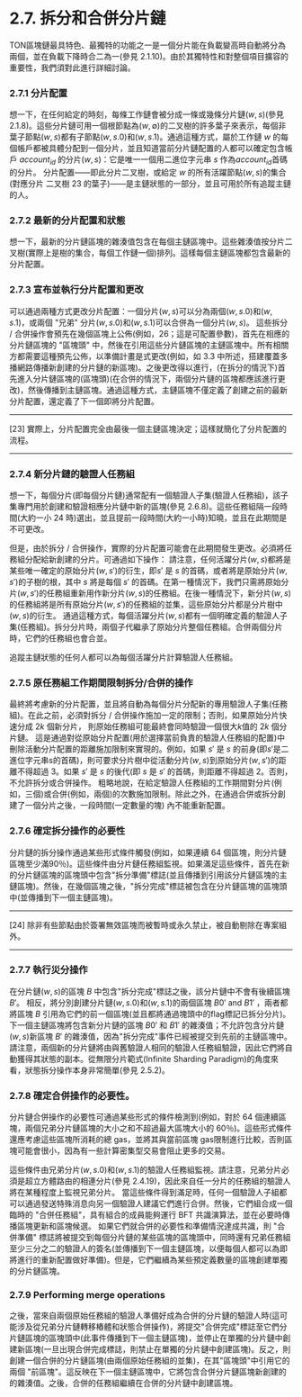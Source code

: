 # 2.7. 拆分和合併分片鏈

TON區塊鏈最具特色、最獨特的功能之一是一個分片能在負載變高時自動將分為兩個，並在負載下降時合二為一(參見 2.1.10)。由於其獨特性和對整個項目擴容的重要性，我們須對此進行詳細討論。

### 2.7.1 分片配置

想一下，在任何給定的時刻，每條工作鏈會被分成一條或幾條分片鏈$(w,s)$(參見 2.1.8)。這些分片鏈可用一個根節點為$(w,∅)$的二叉樹的許多葉子來表示，每個非葉子節點$(w,s)$都有子節點$(w,s.0)$和$(w,s.1)$。通過這種方式，屬於工作鏈 $w$ 的每個帳戶都被具體分配到一個分片，並且知道當前分片鏈配置的人都可以確定包含帳戶 $account_{id}$ 的分片$(w,s)$：它是唯一一個用二進位字元串 $s$ 作為$account_{id}$首碼的分片。
分片配置——即此分片二叉樹，或給定 $w$ 的所有活躍節點$(w,s)$的集合(對應分片 二叉樹 23 的葉子)——是主鏈狀態的一部分，並且可用於所有追蹤主鏈的人。

### 2.7.2 最新的分片配置和狀態

想一下，最新的分片鏈區塊的雜湊值包含在每個主鏈區塊中。這些雜湊值按分片二叉樹(實際上是樹的集合，每個工作鏈一個)排列。這樣每個主鏈區塊都包含最新的分片配置。

### 2.7.3 宣布並執行分片配置和更改

可以通過兩種方式更改分片配置：一個分片$(w,s)$可以分為兩個$(w,s.0)$和$(w,s.1)$，或兩個 "兄弟" 分片$(w,s.0)$和$(w,s.1)$可以合併為一個分片$(w,s)$。
這些拆分 / 合併操作會預先在幾個區塊上公佈(例如，26；這是可配置參數)，首先在相應的分片鏈區塊的 "區塊頭" 中，然後在引用這些分片鏈區塊的主鏈區塊中。所有相關方都需要這種預先公佈，以準備計畫是式更改(例如，如 3.3 中所述，搭建覆蓋多播網路傳播新創建的分片鏈的新區塊)。之後更改得以進行，(在拆分的情況下)首先進入分片鏈區塊的(區塊頭)(在合併的情況下，兩個分片鏈的區塊都應該進行更改)，然後傳播到主鏈區塊。通過這種方式，主鏈區塊不僅定義了創建之前的最新分片配置，還定義了下一個即將分片配置。

---

[23] 實際上，分片配置完全由最後一個主鏈區塊決定；這樣就簡化了分片配置的流程。

---

### 2.7.4 新分片鏈的驗證人任務組

想一下，每個分片(即每個分片鏈)通常配有一個驗證人子集(驗證人任務組)，該子集專門用於創建和驗證相應分片鏈中新的區塊(參見 2.6.8)。這些任務組隔一段時間(大約一小 24 時)選出，並且提前一段時間(大約一小時)知曉，並且在此期間是不可更改。

但是，由於拆分 / 合併操作，實際的分片配置可能會在此期間發生更改。必須將任務組分配給新創建的分片。可通過如下操作：
請注意，任何活躍分片$(w,s)$都將是某些唯一確定的原始分片$(w,s')$的衍生，即$s'$ 是 $s$ 的首碼，或者將是原始分片$(w,s')$的子樹的根，其中 $s$ 將是每個 $s'$ 的首碼。在第一種情況下，我們只需將原始分片$(w,s')$的任務組重新用作新分片$(w,s)$的任務組。在後一種情況下，新分片$(w,s)$的任務組將是所有原始分片$(w,s')$的任務組的並集，這些原始分片都是分片樹中$(w,s)$的衍生。
通過這種方式，每個活躍分片$(w,s)$都有一個明確定義的驗證人子集(任務組)。拆分分片時，兩個子代繼承了原始分片整個任務組。合併兩個分片時，它們的任務組也會合並。

追蹤主鏈狀態的任何人都可以為每個活躍分片計算驗證人任務組。

### 2.7.5	原任務組工作期間限制拆分/合併的操作

最終將考慮新的分片配置，並且將自動為每個分片分配新的專用驗證人子集(任務組)。在此之前，必須對拆分 / 合併操作施加一定的限制；否則，如果原始分片快速分成 $2k$ 個新分片， 則原始任務組可能最終會同時驗證一個很大$k$值的 $2k$ 個分片鏈。
這是通過對從原始分片配置(用於選擇當前負責的驗證人任務組的配置)中刪除活動分片配置的距離施加限制來實現的。例如，如果 $s'$ 是 $s$ 的前身(即$s'$是二進位字元串s的首碼)，則可要求分片樹中從活動分片$(w,s)$到原始分片$(w,s')$的距離不得超過 $3$。如果 $s'$ 是 $s$ 的後代(即 $s$ 是 $s'$ 的首碼，則距離不得超過 $2$。否則，不允許拆分或合併操作。
粗略地說，在給定驗證人任務組的工作期間對分片(例如，三個)或合併(例如，兩個)的次數施加限制。除此之外，在通過合併或拆分創建了一個分片之後，一段時間(一定數量的塊) 內不能重新配置。

### 2.7.6 確定拆分操作的必要性

分片鏈的拆分操作通過某些形式條件觸發(例如，如果連續 $64$ 個區塊，則分片鏈區塊至少滿90％)。這些條件由分片鏈任務組監視。如果滿足這些條件，首先在新的分片鏈區塊的區塊頭中包含"拆分準備"標誌(並且傳播到引用該分片鏈區塊的主鏈區塊)。然後，在幾個區塊之後，"拆分完成"標誌被包含在分片鏈區塊的區塊頭中(並傳播到下一個主鏈區塊)。

---

[24] 除非有些節點由於簽署無效區塊而被暫時或永久禁止，被自動剔除在專案組外。

---

### 2.7.7 執行災分操作

在分片鏈$(w,s)$的區塊 $B$ 中包含"拆分完成"標誌之後，該分片鏈中不會有後續區塊 $B'$。 相反，將分別創建分片鏈$(w,s.0)$和$(w,s.1)$的兩個區塊 $B0′$ and $B1′$ ，兩者都將區塊 $B$ 引用為它們的前一個區塊(並且都將通過塊頭中的flag標記已拆分分片)。下一個主鏈區塊將包含新分片鏈的區塊 $B0'$ 和 $B1'$ 的雜湊值；不允許包含分片鏈$(w,s)$新區塊 $B'$ 的雜湊值，因為"拆分完成"事件已經被提交到先前的主鏈區塊中。
請注意，兩個新的分片鏈將由與舊驗證人相同的驗證人任務組驗證，因此它們將自動獲得其狀態的副本。從無限分片範式(Infinite Sharding Paradigm)的角度來看，狀態拆分操作本身非常簡單(參見 2.5.2)。

### 2.7.8 確定合併操作的必要性。

分片鏈合併操作的必要性可通過某些形式的條件檢測到(例如，對於 $64$ 個連續區塊，兩個兄弟分片鏈區塊的大小之和不超過最大區塊大小的 60％)。這些形式條件還應考慮這些區塊所消耗的總 gas，並將其與當前區塊 gas限制進行比較，否則區塊可能會很小，因為有一些計算密集型交易會阻止更多的交易。

這些條件由兄弟分片$(w,s.0)$和($w,s.1)$的驗證人任務組監視。請注意，兄弟分片必須是超立方體路由的相連分片(參見 2.4.19)，因此來自任一分片的任務組的驗證人將在某種程度上監視兄弟分片。
當這些條件得到滿足時，任何一個驗證人子組都可以通過發送特殊消息向另一個驗證人建議它們進行合併。然後，它們組合成一個臨時的 "合併任務組"，具有組合的成員能夠運行 BFT 共識演算法，並在必要時傳播區塊更新和區塊候選。
如果它們就合併的必要性和準備情況達成共識，則 "合併準備" 標誌將被提交到每個分片鏈的某些區塊的區塊頭中，同時還有兄弟任務組至少三分之二的驗證人的簽名(並傳播到下一個主鏈區塊，以便每個人都可以為即將進行的重新配置做好準備)。但是，它們繼續為某些預定義數量的區塊創建單獨的分片鏈區塊。

### 2.7.9 Performing merge operations

之後，當來自兩個原始任務組的驗證人準備好成為合併的分片鏈的驗證人時(這可能涉及從兄弟分片鏈轉移樁體和狀態合併操作)，將提交"合併完成"標誌至它們分片鏈區塊的區塊頭中(此事件傳播到下一個主鏈區塊)，並停止在單獨的分片鏈中創建新區塊(一旦出現合併完成標誌，則禁止在單獨的分片鏈中創建區塊)。反之，則創建一個合併的分片鏈區塊(由兩個原始任務組的並集)，在其"區塊頭"中引用它的兩個 "前區塊"。這反映在下一個主鏈區塊中，它將包含合併分片鏈區塊新創建的的雜湊值。之後，合併的任務組繼續在合併的分片鏈中創建區塊。